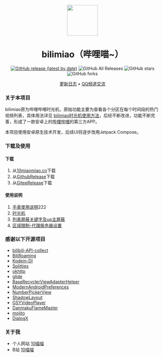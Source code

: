 <p align="center">
<img width="100px" src="https://oss.10miaomiao.cn/images/bilimiao.png"/>
</p>

<div align="center">

# bilimiao（哔哩喵~）
[![GitHub release (latest by date)](https://img.shields.io/github/v/release/10miaomiao/bilimiao2)](https://github.com/10miaomiao/bilimiao2/releases)  ![GitHub All Releases](https://img.shields.io/github/downloads/10miaomiao/bilimiao2/total) ![GitHub stars](https://img.shields.io/github/stars/10miaomiao/bilimiao2?style=flat) ![GitHub forks](https://img.shields.io/github/forks/10miaomiao/bilimiao2)

</div>

<div align="center">

[更新日志](CHANGELOG.md)
&bull;
[QQ频道交流](https://pd.qq.com/s/hn9hmg)

</div>

### 关于本项目
bilimiao原为哔哩哔哩时光机，原始功能主要为查看各个分区在每个时间段的热门视频列表，具体用法详见 [bilimiao时光机使用方法](doc/时光机.md)，后经不断改进，功能不断完善，形成了一款安卓上的[哔哩哔哩](https://www.bilibili.com/)的第三方APP。

本项目使用安卓原生技术开发，后续UI将逐步改用Jetpack Compose。

### 下载及使用
#### 下载 
1. 从[10miaomiao.cn](https://10miaomiao.cn/project/1)下载
2. 从[GithubRelease](https://github.com/10miaomiao/bilimiao2/releases)下载
3. 从[GiteeRelease](https://gitee.com/10miaomiao/bilimiao2/releases)下载
#### 使用说明
1. [手表使用说明](doc/手表使用说明.md)222
2. [时光机](doc/时光机.md)
3. [列表屏蔽关键字及up主屏蔽](doc/列表屏蔽关键字及up主屏蔽.md)
4. [区域限制-代理服务器设置](doc/区域限制-代理服务器设置.md)

### 感谢以下开源项目
* [bilibili-API-collect](https://github.com/SocialSisterYi/bilibili-API-collect)
* [BiliRoaming](https://github.com/yujincheng08/BiliRoaming)
* [Kodein-DI](https://github.com/Kodein-Framework/Kodein-DI)
* [Splitties](https://github.com/LouisCAD/Splitties)
* [okhttp](https://github.com/square/okhttp)
* [glide](https://github.com/bumptech/glide)
* [BaseRecyclerViewAdapterHelper](https://github.com/CymChad/BaseRecyclerViewAdapterHelper)
* [ModernAndroidPreferences](https://github.com/Maxr1998/ModernAndroidPreferences)
* [NumberPickerView](https://github.com/Carbs0126/NumberPickerView)
* [ShadowLayout](https://github.com/lihangleo2/ShadowLayout)
* [GSYVideoPlayer](https://github.com/CarGuo/GSYVideoPlayer)
* [DanmakuFlameMaster](https://github.com/bilibili/DanmakuFlameMaster)
* [mojito](https://github.com/mikaelzero/mojito)
* [DialogX](https://github.com/kongzue/DialogX)


### 关于我
* 个人网站 [10喵喵](https://10miaomiao.cn/)
* B站 [10喵喵](https://space.bilibili.com/6789810/)
